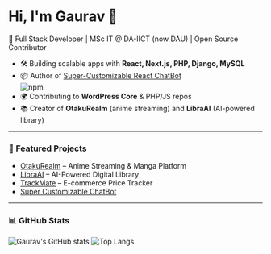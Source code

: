 # Hi, I'm Gaurav 👋

🚀 Full Stack Developer | MSc IT @ DA-IICT (now DAU) | Open Source Contributor  

- 🛠 Building scalable apps with **React, Next.js, PHP, Django, MySQL**  
- 📦 Author of [Super-Customizable React ChatBot](https://www.npmjs.com/package/@gauravrathod674/super-customizable-chatbot)  
  ![npm](https://img.shields.io/npm/dw/@gauravrathod674/super-customizable-chatbot?style=flat-square)  
- 🌍 Contributing to **WordPress Core** & PHP/JS repos  
- 📚 Creator of **OtakuRealm** (anime streaming) and **LibraAI** (AI-powered library)  

---

### 🔗 Featured Projects
- [OtakuRealm](https://github.com/gauravRathod674/otakurealm) – Anime Streaming & Manga Platform  
- [LibraAI](https://github.com/gauravRathod674/libraai) – AI-Powered Digital Library  
- [TrackMate](https://github.com/gauravRathod674/trackmate) – E-commerce Price Tracker  
- [Super Customizable ChatBot](https://github.com/gauravRathod674/super-customizable-chatbot)  

---

### 📊 GitHub Stats
![Gaurav's GitHub stats](https://github-readme-stats.vercel.app/api?username=gauravRathod674&show_icons=true&theme=radical)
![Top Langs](https://github-readme-stats.vercel.app/api/top-langs/?username=gauravRathod674&layout=compact&theme=radical)
